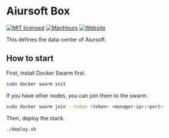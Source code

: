 # Aiursoft Box

[![MIT licensed](https://img.shields.io/badge/license-MIT-blue.svg)](https://gitlab.aiursoft.cn/aiursoft/box/-/blob/master/LICENSE)
[![ManHours](https://manhours.aiursoft.cn/r/gitlab.aiursoft.cn/aiursoft/box.svg)](https://gitlab.aiursoft.cn/aiursoft/box/-/commits/master?ref_type=heads)
[![Website](https://img.shields.io/website?url=https%3A%2F%2Fwww.aiursoft.cn%2F)](https://www.aiursoft.cn)

This defines the data-center of Aiursoft.

## How to start

First, install Docker Swarm first.

```bash
sudo docker swarm init
```

If you have other nodes, you can join them to the swarm.

```bash
sudo docker swarm join --token <token> <manager-ip>:<port>
```

Then, deploy the stack.

```bash
./deploy.sh
```
